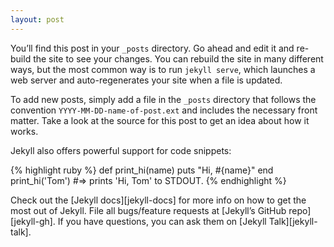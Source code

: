 ```yaml
---
layout: post
---
```


You’ll find this post in your `_posts` directory. 
Go ahead and edit it and re-build the site to see your changes. 
You can rebuild the site in many different ways, 
but the most common way is to run `jekyll serve`, 
which launches a web server and auto-regenerates 
your site when a file is updated.

To add new posts, simply add a file in the `_posts` directory 
that follows the convention `YYYY-MM-DD-name-of-post.ext` and 
includes the necessary front matter. Take a look at the source 
for this post to get an idea about how it works.

Jekyll also offers powerful support for code snippets:

{% highlight ruby %}
def print_hi(name)
  puts "Hi, #{name}"
end
print_hi('Tom')
#=> prints 'Hi, Tom' to STDOUT.
{% endhighlight %}

Check out the [Jekyll docs][jekyll-docs] for more info on how to get the most out of Jekyll. 
File all bugs/feature requests at [Jekyll’s GitHub repo][jekyll-gh]. 
If you have questions, you can ask them on [Jekyll Talk][jekyll-talk].

